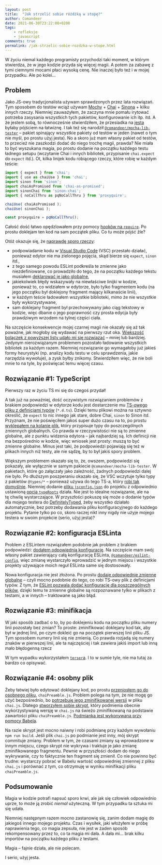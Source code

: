 ```yaml
---
layout: post
title:  "Jak strzelić sobie różdżką w stopę?"
author: Comandeer
date: 2021-06-30T23:22:00+0200
tags: 
    - refleksje
    - javascript
comments: true
permalink: /jak-strzelic-sobie-rozdzka-w-stope.html
---
```


W życiu niemal każdego programisty przychodzi taki moment, w którym stwierdza, że w jego kodzie przyda się więcej magii. A potem za zabawę z tymi ciemnymi mocami płaci wysoką cenę. Nie inaczej było też i w mojej przypadku. Ale po kolei…

## Problem

Jako JS-owy tradycjonalista używam sprawdzonych przez lata rozwiązań. Tym sposobem do testów wciąż używam [Mochy](https://mochajs.org/) + [Chai](https://www.chaijs.com/) + [Sinona](https://sinonjs.org/) + kilku innych rzeczy. Niemniej zauważyłem, że zaczyna mnie pomału irytować potrzeba zasysania wszystkich tych pakietów, konfigurowanie ich itp. itd. A że jestem sobą, to równocześnie stwierdziłem, że przesiadka na [jesta](https://jestjs.io/) byłaby pójściem na łatwiznę. I tak też się narodził [`@comandeer/mocha-lib-tester`](https://www.npmjs.com/package/@comandeer/mocha-lib-tester) – pakiet spinający wszystkie pakiety od testów w jeden (nawet o tym nie myśl, po prostu użyj jesta). No a skoro już mam własny pakiet od testów, to przecież nie zaszkodzi dodać do niego trochę magii, prawda? Nie miała to być wyszukana magia, po prostu dodanie na początku każdego testu ładnego setupu (wczytanie Chai i innych bibliotek, przypisanie `chai.expect`  do `expect` itd.). Ot, kilka linijek kodu robiącego rzeczy, które robię w każdym teście:

```javascript
import { expect } from 'chai';
import { use as chaiUse } from 'chai';
import sinon from 'sinon';
import chaiAsPromised from 'chai-as-promised';
import sinonChai from 'sinon-chai';
import { noCallThru as pqNoCallThru } from 'proxyquire';

chaiUse( chaiAsPromised );
chaiUse( sinonChai );

const proxyquire = pqNoCallThru();
```

Całość dość łatwo opędzlowałem przy pomocy [hooków na `require`](https://blog.comandeer.pl/html-w-node.html). Po prostu doklejam ten kod na sam początek pliku. Co tu może pójść źle?

Otóż okazuje się, że [naprawdę sporo rzeczy](https://github.com/Comandeer/mocha-lib-tester/issues/48):

* podpowiadanie kodu w [Visual Studio Code](https://code.visualstudio.com/) (VSC) przestało działać, ponieważ edytor nie ma zielonego pojęcia, skąd bierze się `expect`, `sinon` itd.,
* z tego samego powodu ESLint podkreśla te zmienne jako niezdefiniowane, co prowadziło do tego, że na początku każdego tekstu musiałem [deklarować je jako globalne](https://eslint.org/docs/user-guide/configuring/language-options#using-configuration-comments-1),
* jakiekolwiek błędy wskazywały na niewłaściwe linijki w kodzie, ponieważ to, co widziałem w edytorze, było tylko fragmentem kodu (na jego początku był doklejony fragment mający kilkanaście linii),
* w każdym teście ładowałem wszystkie biblioteki, mimo że nie wszystkie były wykorzystywane,
* sam doklejany fragment był przechowywany jako ciąg tekstowy w kodzie, więc dbanie o jego poprawność czy prosta edycja były prawdziwym wrzodem na tylnej części ciała.

Na szczęście konsekwencje mojej czarnej magii nie okazały się aż tak poważne, jak mogłoby się wydawać na pierwszy rzut oka. [Większość bolączek z powyższej listy udało mi się rozwiązać](https://github.com/Comandeer/mocha-lib-tester/issues/48#issuecomment-774347537) – mniej lub bardziej. Jedynym nierozwiązanym problemem pozostało ładowanie wszystkich bibliotek za każdym razem. Niemniej rozwiązanie go wymagałoby już jakieś formy heurystyki (np. analizy kodu testu w celu sprawdzenia, jakie narzędzia wywołuje), a zysk byłby znikomy. Stwierdziłem więc, że nie boli mnie to na tyle, by poświęcać temu więcej czasu.

## Rozwiązanie #1: TypeScript

Pierwszy raz w życiu TS mi się do czegoś przydał!

A tak już na poważniej, dość oczywistym rozwiązaniem problemów z brakiem podpowiedzi w edytorze kodu jest dostarczenie mu [TS-owego pliku z definicjami typów](https://www.typescriptlang.org/docs/handbook/declaration-files/introduction.html) (`*.d.ts`). Dzięki temu plikowi można na sztywno określić, że `expect` to nic innego jak stare, dobre Chai, `sinon` to Sinon itd. Przyznam, że nie poświęciłem jakoś super dużo czasu na to, po prostu [wyklepałem na kolanie plik](https://github.com/Comandeer/mocha-lib-tester/blob/30ad51c180bc00a1771d04a5797a2876dca23ee4/mlt.d.ts), który przypisuje typy do poszczególnych zmiennych globalnych. Co prawda w rzeczywistości nie są to zmienne globalne, ale z punktu widzenia edytora – jak najbardziej są. Ich definicji nie ma bezpośrednio w kodzie, więc wniosek jest prosty: muszą to być zmienne globalne. Minus jest taki, że podpowiedzi pojawiają się też w plikach innych niż testy, ale nie sądzę, by to był jakiś spory problem.

Większym problemem okazało się to, że, owszem, podpowiedzi się pokazały, ale wyłącznie w samym pakiecie `@comandeer/mocha-lib-tester`. W pakietach, które go załączały jako zależność, żadnych podpowiedzi dalej nie było. Po dłuższym poszperaniu okazało się, że VSC wczytuje tylko typy z pakietów `@types/*` – ponieważ używa do tego TS-a, który [robi tak domyślnie](https://www.typescriptlang.org/tsconfig/#typeRoots). Niemniej dodanie [pliku `jsconfig.json`](https://code.visualstudio.com/docs/languages/jsconfig) do projektu z odpowiednio ustawioną [opcją `typeRoots`](https://github.com/Comandeer/rollup-lib-bundler/blob/64e6000f6e99ecfcf6c6794343a1937f9cbe6ccc/jsconfig.json#L3-L6) działa. Nie jest to idealne rozwiązanie, ale na tę chwilę wystarczające. W przyszłości pokuszę się może o dodanie typów dla mojego testera do [DefinitelyTyped](https://github.com/DefinitelyTyped/DefinitelyTyped), żeby wszystko działało automatycznie, bez potrzeby dodawania pliku konfiguracyjnego do każdego projektu. Pytanie tylko po co, skoro raczej nikt inny nigdy nie użyje mojego testera w swoim projekcie (serio, użyj jesta)?

## Rozwiązanie #2: konfiguracja ESLinta

Problem z ESLintem rozwiązałem podobnie jak problem z brakiem podpowiedzi: [dodałem odpowiednią konfigurację](https://github.com/Comandeer/eslint-config/commit/9e9673c571b305f00ed6849822cd4dae2d2c951c). Na szczęście mam swój własny pakiet zawierający całą konfigurację ESLinta, [`@comandeer/eslint-config`](https://npmjs.com/package/@comandeer/eslint-config), więc zmianę wystarczyło wprowadzić w jednym miejscu i wszystkie projekty używające moich reguł ESLinta same się dostosowały.

Nowa konfiguracja nie jest złożona. Po prostu [dodaje odpowiednie zmienne globalne](https://eslint.org/docs/user-guide/configuring/language-options#using-configuration-files-1) – czyli mocno podobnie do tego, co robi TS-owy plik z definicjami typów. Z tym, że [ESLint pozwala dodać konfigurację dla poszczególnych plików](https://eslint.org/docs/user-guide/configuring/configuration-files#configuration-based-on-glob-patterns), dzięki temu te zmienne globalne są rozpoznawane tylko w plikach z testami, a w innych – traktowane są jako błąd.

## Rozwiązanie #3: minifikacja

W jaki sposób zadbać o to, by po doklejeniu kodu na początku pliku numery linii pozostały bez zmian? To proste: zminifikować doklejany kod tak, aby był w jednej linii, po czym dokleić go na początek pierwszej linii pliku JS. Tym sposobem numery linii się nie zmienią. Co prawda rozjadą się numery znaków w pierwszej linii, ale ta najczęściej i tak zawiera jakiś import lub inną mało błędogenną rzecz

W tym wypadku wykorzystałem [`terser`a](https://www.npmjs.com/package/terser). I to w sumie tyle, nie ma tutaj za bardzo co opisywać.

## Rozwiązanie #4: osobny plik

Żeby łatwiej było edytować doklejany kod, po prostu [przeniosłem go do osobnego pliku](https://github.com/Comandeer/mocha-lib-tester/blob/30ad51c180bc00a1771d04a5797a2876dca23ee4/src/hooks/chaiPreamble.js), `chaiPreamble.js`. Problem polega na tym, że nie mogę go użyć bezpośrednio, bo [potrzebuję jego zminifikowanej wersji](https://github.com/Comandeer/mocha-lib-tester/blob/30ad51c180bc00a1771d04a5797a2876dca23ee4/src/hooks/chai.js#L3) w pliku `chai.js`. Dlatego [stworzyłem sobie skrypt](https://github.com/Comandeer/mocha-lib-tester/blob/30ad51c180bc00a1771d04a5797a2876dca23ee4/dev/prepareChaiPreamble.js), który podmienia obecnie wykorzystywaną wersję w `chai.js` na świeżo zminifikowaną na podstawie zawartości pliku `chaiPreamble.js`. [Podmianka jest wykonywana przy pomocy Babela](https://blog.comandeer.pl/bujajac-sie-na-galezi-ast.html).

Na razie skrypt jest mocno naiwny i robi podmianę przy każdym wywołaniu `npm run build`. Jeśli plik `chai.js` po podmianie jest inny, mój skrypt commituje zmiany. Problem w tym, że czasami zmiany są wprowadzone w innym miejscu, czego skrypt nie wykrywa i traktuje je jako zmianę zminifikowanego fragmentu. Pewnie w przyszłości dodam do niego wykrywanie, czy to faktycznie ten fragment się zmienił. Co nie powinno być trudne: wystarczy pobrać w Babelu wartość odpowiedniej zmiennej z pliku `chai.js` i porównać z tym, co otrzymuję w wyniku minifikacji pliku `chaiPreamble.js`.

## Podsumowanie

Magia w kodzie potrafi napsuć sporo krwi, ale jak się człowiek odpowiednio uprze, to może ją zrobić _niemal_ użyteczną. W tym przypadku ta sztuka mi się udała.

Niemniej następnym razem mocno zastanowię się, zanim dodam magię do jakiegoś innego mojego projektu. Czas i wysiłek, jaki włożyłem w próbę naprawienia tego, co magia zepsuła, nie jest w żaden sposób rekompensowany przez to, co ta magia mi dała. A dała mi… brak kilku importów na początku każdego pliku z testami.

Magia – fajnie działa, ale nie polecam.

I serio, użyj jesta.


